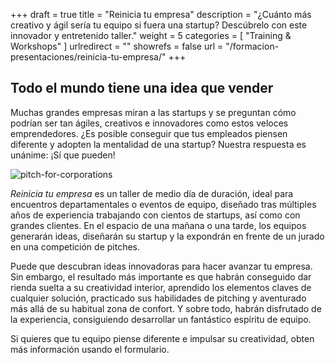 +++
draft		= true
title		= "Reinicia tu empresa"
description = "¿Cuánto más creativo y ágil sería tu equipo si fuera una startup? Descúbrelo con este innovador y entretenido taller."
weight		= 5
categories	= [ "Training & Workshops" ]
urlredirect	= ""
showrefs	= false
url 		= "/formacion-presentaciones/reinicia-tu-empresa/"
+++

## Todo el mundo tiene una idea que vender

Muchas grandes empresas miran a las startups y se preguntan cómo podrían ser tan ágiles, creativos e innovadores como estos veloces emprendedores. ¿Es posible conseguir que tus empleados piensen diferente y adopten la mentalidad de una startup? Nuestra respuesta es unánime: ¡Sí que pueden!

![pitch-for-corporations][pic1]

*Reinicia tu empresa* es un taller de medio día de duración, ideal para encuentros departamentales o eventos de equipo, diseñado tras múltiples años de experiencia trabajando con cientos de startups, así como con grandes clientes. En el espacio de una mañana o una tarde, los equipos generarán ideas, diseñarán su startup y la expondrán en frente de un jurado en una competición de pitches.

Puede que descubran ideas innovadoras para hacer avanzar tu empresa. Sin embargo, el resultado más importante es que habrán conseguido dar rienda suelta a su creatividad interior, aprendido los elementos claves de cualquier solución, practicado sus habilidades de pitching y aventurado más allá de su habitual zona de confort. Y sobre todo, habrán disfrutado de la experiencia, consiguiendo desarrollar un fantástico espíritu de equipo.

Si quieres que tu equipo piense diferente e impulsar su creatividad, obten más información usando el formulario.

[pic1]: /pictures/training-workshops/pitch-for-corporations/pitch-for-corporations.jpg